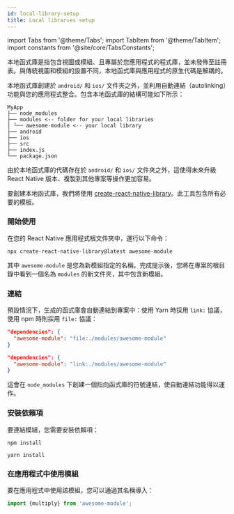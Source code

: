 ```yaml
---
id: local-library-setup
title: Local libraries setup
---
```


import Tabs from '@theme/Tabs'; import TabItem from '@theme/TabItem'; import constants from '@site/core/TabsConstants';

本地函式庫是指包含視圖或模組、且專屬於您應用程式的程式庫，並未發佈至註冊表。與傳統視圖和模組的設置不同，本地函式庫與應用程式的原生代碼是解耦的。

本地函式庫創建於 `android/` 和 `ios/` 文件夾之外，並利用自動連結（autolinking）功能與您的應用程式整合。包含本地函式庫的結構可能如下所示：

```plaintext
MyApp
├── node_modules
├── modules <-- folder for your local libraries
│ └── awesome-module <-- your local library
├── android
├── ios
├── src
├── index.js
└── package.json
```

由於本地函式庫的代碼存在於 `android/` 和 `ios/` 文件夾之外，這使得未來升級 React Native 版本、複製到其他專案等操作更加容易。

要創建本地函式庫，我們將使用 [create-react-native-library](https://callstack.github.io/react-native-builder-bob/create)。此工具包含所有必要的模板。

### 開始使用

在您的 React Native 應用程式根文件夾中，運行以下命令：

```shell
npx create-react-native-library@latest awesome-module
```

其中 `awesome-module` 是您為新模組指定的名稱。完成提示後，您將在專案的根目錄中看到一個名為 `modules` 的新文件夾，其中包含新模組。

### 連結

預設情況下，生成的函式庫會自動連結到專案中：使用 Yarn 時採用 `link:` 協議，使用 npm 時則採用 `file:` 協議：

<Tabs groupId="package-manager" queryString defaultValue={constants.defaultPackageManager} values={constants.packageManagers}>

<TabItem value="npm">

```json
"dependencies": {
  "awesome-module": "file:./modules/awesome-module"
}
```

</TabItem>
<TabItem value="yarn">

```json
"dependencies": {
  "awesome-module": "link:./modules/awesome-module"
}
```

</TabItem>
</Tabs>

這會在 `node_modules` 下創建一個指向函式庫的符號連結，使自動連結功能得以運作。

### 安裝依賴項

要連結模組，您需要安裝依賴項：

<Tabs groupId="package-manager" queryString defaultValue={constants.defaultPackageManager} values={constants.packageManagers}>

<TabItem value="npm">

```shell
npm install
```

</TabItem>
<TabItem value="yarn">

```shell
yarn install
```

</TabItem>
</Tabs>

### 在應用程式中使用模組

要在應用程式中使用該模組，您可以通過其名稱導入：

```js
import {multiply} from 'awesome-module';
```